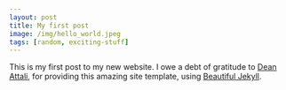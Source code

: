```yaml
---
layout: post
title: My first post
image: /img/hello_world.jpeg
tags: [random, exciting-stuff]
---
```


This is my first post to my new website. 
I owe a debt of gratitude to [Dean Attali](https://deanattali.com/), for providing this amazing site template, using [Beautiful Jekyll](https://deanattali.com/beautiful-jekyll/).
